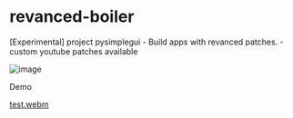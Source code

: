 # revanced-boiler
[Experimental]
project pysimplegui - Build apps with revanced patches.
-custom youtube patches available


![image](https://github.com/Sedrini/revanced-boiler/assets/36553765/7a979bc4-1e79-4a83-b1b4-4001c0311b47)


Demo


[test.webm](https://github.com/Sedrini/revanced-boiler/assets/36553765/1f7e23fe-aa92-4958-9d31-e5d74cef1376)

